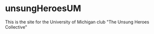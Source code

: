 unsungHeroesUM
==============

This is the site for the University of Michigan club "The Unsung Heroes Collective"
